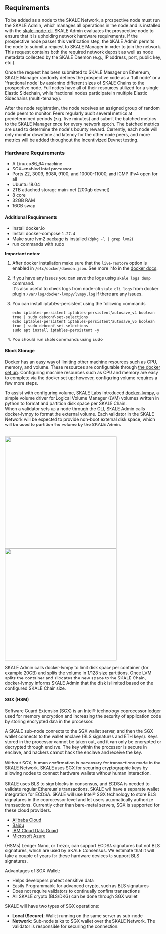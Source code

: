 ## Requirements

To be added as a node to the SKALE Network, a prospective node must run the SKALE Admin, which manages all operations in the node and is installed with the [skale-node-cli](/validators/validator-cli). SKALE Admin evaluates the prospective node to ensure that it is upholding network hardware requirements. If the prospective node passes this verification step, the SKALE Admin permits the node to submit a request to SKALE Manager in order to join the network. This request contains both the required network deposit as well as node metadata collected by the SKALE Daemon (e.g., IP address, port, public key, etc.).  

Once the request has been submitted to SKALE Manager on Ethereum, SKALE Manager randomly defines the prospective node as a 'full node' or a 'fractional node' by assigning different sizes of SKALE Chains to the prospective node. Full nodes have all of their resources utilized for a single Elastic Sidechain, while fractional nodes participate in multiple Elastic Sidechains (multi-tenancy).  

After the node registration, the node receives an assigned group of random node peers to monitor. Peers regularly audit several metrics at predetermined periods (e.g. five minutes) and submit the batched metrics to the SKALE Manager once for every network epoch. The batched metrics are used to determine the node's bounty reward. Currently, each node will only monitor downtime and latency for the other node peers, and more metrics will be added throughout the Incentivized Devnet testing.  

### Hardware Requirements

-   A Linux x86_64 machine
-   SGX-enabled Intel processor
-   Ports 22, 3009, 8080, 9100, and 10000-11000, and ICMP IPv4 open for all
-   Ubuntu 18.04
-   2TB attached storage main-net (200gb devnet)
-   8 core
-   32GB RAM
-   16GB swap

#### Additional Requirements
-   Install docker.io
-   Install docker-compose `1.27.4`
-   Make sure lvm2 package is installed (`dpkg -l | grep lvm2`)
-   run commands with sudo

**Important notes:**  

1.  After docker installation make sure that the `live-restore` option
is enabled in `/etc/docker/daemon.json`. See more info in the [docker docs](https://docs.docker.com/config/containers/live-restore/).  

2.  If you have any issues you can save the logs using `skale logs dump` command.  
It's also useful to check logs from node-cli `skale cli logs` from docker plugin `/var/log/docker-lvmpy/lvmpy.log` if there are any issues.

3.  You can install iptables-persistent using the following commands
    ```
    echo iptables-persistent iptables-persistent/autosave_v4 boolean true | sudo debconf-set-selections
    echo iptables-persistent iptables-persistent/autosave_v6 boolean true | sudo debconf-set-selections
    sudo apt install iptables-persistent -y
    ```

4.  You should run skale commands using sudo

#### Block Storage

Docker has an easy way of limiting other machine resources such as CPU, memory, and volume. These resources are configurable through [the docker set up](https://docs.docker.com/config/containers/resource_constraints/?source=post_page-----9859682f4147----------------------). Configuring machine resources such as CPU and memory are easy to complete via the docker set up; however, configuring volume requires a few more steps.  

To assist with configuring volume, SKALE Labs introduced [docker-lvmpy](https://github.com/skalenetwork/docker-lvmpy), a simple volume driver for Logical Volume Manager (LVM) volumes written in python to format and partition disk space per SKALE Chain. 
‍  
When a validator sets up a node through the CLI, SKALE Admin calls docker-lvmpy to format the external volume. Each validator in the SKALE Network will be expected to provide non-boot external disk space, which will be used to partition the volume by the SKALE Admin.  
‍  

<img src="https://assets.website-files.com/5be05ae542686c4ebf192462/5d9ce199ca4f18fa76e29ca0_Screen%20Shot%202019-10-08%20at%2012.19.30%20PM.png" width="360" /> <img src="https://assets.website-files.com/5be05ae542686c4ebf192462/5d9ce198d4f7a4dcff8cd609_Screen%20Shot%202019-10-08%20at%2012.19.46%20PM.png" width="360" /> 

SKALE Admin calls docker-lvmpy to limit disk space per container (for example 20GB) and splits the volume in 1/128 size partitions. Once LVM splits the container and allocates the new space to the SKALE Chain, docker-lvmpy informs SKALE Admin that the disk is limited based on the configured SKALE Chain size.  

#### SGX (HSM)

Software Guard Extension (SGX) is an Intel® technology coprocessor ledger used for memory encryption and increasing the security of application code by storing encrypted data in the processor.  

A SKALE sub-node connects to the SGX wallet server, and then the SGX wallet connects to the wallet enclave (BLS signatures and ETH keys). Keys stored in the processor cannot be taken out, and it can only be encrypted or decrypted through enclave. The key within the processor is secure in enclave, and hackers cannot hack the enclave and receive the key.  
‍  
Without SGX, human confirmation is necessary for transactions made in the SKALE Network. SKALE uses SGX for securing cryptographic keys by allowing nodes to connect hardware wallets without human interaction.  
‍  
SKALE uses BLS to sign blocks in consensus, and ECDSA  is needed to validate regular Ethereum's transactions. SKALE will have a separate wallet integration for ECDSA. SKALE will use Intel® SGX technology to store BLS signatures in the coprocessor level and let users automatically authorize transactions. Currently other than bare-metal servers, SGX is supported for these cloud providers.  

-   ‍[Alibaba Cloud](https://www.alibabacloud.com/help/doc-detail/108507.html?spm=a2c5t.10695662.1996646101.searchclickresult.84d1a80dPBX0Di)[‍](https://www.equinix.com/services/edge-services/smartkey/)  
-   [Baidu](https://www.equinix.com/services/edge-services/smartkey/)[‍](https://www.ibm.com/cloud/blog/data-use-protection-ibm-cloud-using-intel-sgx?mhsrc=ibmsearch_a&mhq=sgx)  
-   [IBM Cloud Data Guard](https://www.ibm.com/cloud/blog/data-use-protection-ibm-cloud-using-intel-sgx?mhsrc=ibmsearch_a&mhq=sgx)[](https://www.intel.com/content/www/us/en/architecture-and-technology/software-guard-extensions/microsoft-confidential-computing-sgx-video.html)  
-   [Microsoft Azure](https://www.intel.com/content/www/us/en/architecture-and-technology/software-guard-extensions/microsoft-confidential-computing-sgx-video.html)  

(HSMs) Ledger Nano, or Trezor, can support ECDSA signatures but not BLS signatures, which are used by SKALE Consensus. We estimate that it will take a couple of years for these hardware devices to support BLS signatures.[](https://www.intel.com/content/www/us/en/architecture-and-technology/software-guard-extensions/microsoft-confidential-computing-sgx-video.html)  

Advantages of SGX Wallet:  

-   Helps developers protect sensitive data  
-   Easily Programmable for advanced crypto, such as BLS signatures  
-   Does not require validators to continually confirm transactions  
-   All SKALE crypto (BLS/DKG) can be done through SGX wallet  

SKALE will have two types of SGX operations:

-   **Local (Secure)**: Wallet running on the same server as sub-node  
-   **Network**: Sub-node talks to SGX wallet over the SKALE Network. The validator is responsible for securing the connection.
